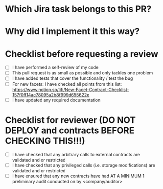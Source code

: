 # Which Jira task belongs to this PR?

# Why did I implement it this way?

# Checklist before requesting a review

- [ ] I have performed a self-review of my code
- [ ] This pull request is as small as possible and only tackles one problem
- [ ] I have added tests that cover the functionality / test the bug
- [ ] For new facets: I have checked all points from this list: https://www.notion.so/lifi/New-Facet-Contract-Checklist-157f0ff14ac78095a2b8f999d655622e
- [ ] I have updated any required documentation

# Checklist for reviewer (DO NOT DEPLOY and contracts BEFORE CHECKING THIS!!!)

- [ ] I have checked that any arbitrary calls to external contracts are validated and or restricted
- [ ] I have checked that any privileged calls (i.e. storage modifications) are validated and or restricted
- [ ] I have ensured that any new contracts have had AT A MINIMUM 1 preliminary audit conducted on <date> by <company/auditor>
